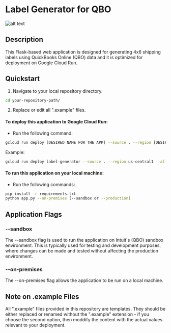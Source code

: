 # Label Generator for QBO

![alt text](https://github.com/ygalvao/label-generator-for-qbo/screenshot.png?raw=true)

## Description

This Flask-based web application is designed for generating 4x6 shipping labels using QuickBooks Online (QBO) data and it is optimized for deployment on Google Cloud Run.

## Quickstart

1. Navigate to your local repository directory.

```bash
cd your-repository-path/
```

2. Replace or edit all ".example" files.

#### To deploy this application to Google Cloud Run:

- Run the following command:

```bash
gcloud run deploy [DESIRED NAME FOR THE APP] --source . --region [DESIRED REGION] --allow-unauthenticated --memory 1G
```

Example:

```bash
gcloud run deploy label-generator --source . --region us-central1 --allow-unauthenticated --memory 1G
```

#### To run this application on your local machine:

- Run the following commands:

```bash
pip install -r requirements.txt
python app.py --on-premises [--sandbox or --production]
```

## Application Flags

### --sandbox

The --sandbox flag is used to run the application on Intuit's (QBO) sandbox environment. This is typically used for testing and development purposes, where changes can be made and tested without affecting the production environment.

### --on-premises

The --on-premises flag allows the application to be run on a local machine.

## Note on .example Files

All ".example" files provided in this repository are templates. They should be either replaced or renamed without the ".example" extension - if you choose the second option, then moddify the content with the actual values relevant to your deployment.
